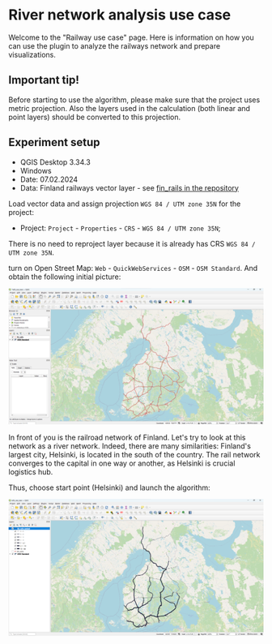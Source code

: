 # River network analysis use case

Welcome to the "Railway use case" page.
Here is information on how you can use the plugin to analyze the railways network and prepare visualizations.

## Important tip!

Before starting to use the algorithm, please make sure that the project uses metric projection. 
Also the layers used in the calculation (both linear and point layers) should be converted to this projection.

## Experiment setup 

- QGIS Desktop 3.34.3
- Windows
- Date: 07.02.2024
- Data: Finland railways vector layer - see [fin_rails in the repository](https://github.com/ChrisLisbon/QGIS_LinesRankingPlugin/tree/master/example_data)

Load vector data and assign projection `WGS 84 / UTM zone 35N` for the project:

- Project: `Project` - `Properties` - `CRS` - `WGS 84 / UTM zone 35N`;

There is no need to reproject layer because it is already has CRS `WGS 84 / UTM zone 35N`.

turn on Open Street Map: `Web` - `QuickWebServices` - `OSM` - `OSM Standard`. And obtain the following initial picture:

<img src="https://raw.githubusercontent.com/ChrisLisbon/QGIS_LinesRankingPlugin/master/images/rails_init.png" width="750"/>

In front of you is the railroad network of Finland. Let's try to look at this 
network as a river network. Indeed, there are many similarities: Finland's largest city, 
Helsinki, is located in the south of the country. The rail network converges to 
the capital in one way or another, as Helsinki is crucial logistics hub.

Thus, choose start point (Helsinki) and launch the algorithm: 

<img src="https://raw.githubusercontent.com/ChrisLisbon/QGIS_LinesRankingPlugin/master/images/rails_value.png" width="750"/>

